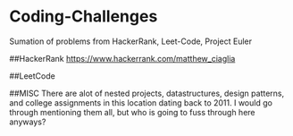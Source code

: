 # Coding-Challenges
Sumation of problems from HackerRank, Leet-Code, Project Euler

##HackerRank
https://www.hackerrank.com/matthew_ciaglia

##LeetCode

##MISC
There are alot of nested projects, datastructures, design patterns, and college assignments in this location dating back to 2011. I would go through mentioning them all, but who is going to fuss through here anyways?